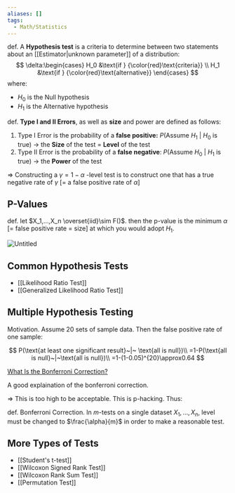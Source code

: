 ```yaml
---
aliases: []
tags:
  - Math/Statistics
---
```


def. A **Hypothesis test** is a criteria to determine between two statements about an [[Estimator|unknown parameter]] of a distribution:
$$
\delta:\begin{cases}
   H_0 &\text{if } {\color{red}\text{criteria}} \\
   H_1 &\text{if } {\color{red}\text{alternative}}
\end{cases}
$$
where:
- $H_0$ is the Null hypothesis
- $H_1$ is the Alternative hypothesis

def. **Type I and II Errors**, as well as **size** and power are defined as follows:
1. Type I Error is the probability of a **false positive:**
   $P(\text{Assume }H_1~|~H_0 \text{ is true})$ → the **Size** of the test = **Level** of the test
2. Type II Error is the probability of a **false negative**:
   $P(\text{Assume }H_0~|~H_1 \text{ is true})$ → the **Power** of the test

⇒ Constructing a $\gamma=1-\alpha$ -level test is to construct one that has a true negative rate of $\gamma$ \[= a false positive rate of $\alpha$]

## P-Values

def. let $X_1,…,X_n \overset{iid}\sim F()$. then the p-value is the minimum $\alpha$ \[= false positive rate = size] at which you would adopt $H_1$.

![Untitled](Untitled%2029.png)

## Common Hypothesis Tests

- [[Likelihood Ratio Test]]
- [[Generalized Likelihood Ratio Test]]

## Multiple Hypothesis Testing

Motivation. Assume 20 sets of sample data. Then the false positive rate of one sample:

$$
P(\text{at least one significant result}~|~ \text{all is null})\\
=1-P(\text{all is null}~|~\text{all is null})\\
=1-(1-0.05)^{20}\approx0.64
$$

[What Is the Bonferroni Correction?](https://www.aaos.org/aaosnow/2012/apr/research/research7/)

A good explaination of the bonferroni correction.

⇒ This is too high to be acceptable. This is p-hacking. Thus:

def. Bonferroni Correction. In $m$-tests on a single dataset $X_1,…,X_n$, level must be changed to $\frac{\alpha}{m}$ in order to make a reasonable test.

## More Types of Tests

- [[Student's t-test]]
- [[Wilcoxon Signed Rank Test]]
- [[Wilcoxon Rank Sum Test]]
- [[Permutation Test]]
